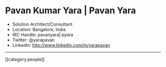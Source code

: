 # Pavan Kumar Yara | Pavan Yara
* Solution Architect/Consultant 
* Location: Bangalore, India
* IRC Handle: pavanyara| pyara
* Twitter: @yarapavan
* LinkedIn: http://www.linkedin.com/in/yarapavan

*****
[[category.people]]